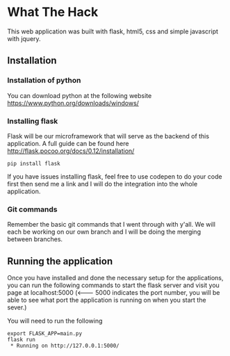 # What The Hack
This web application was built with flask, html5, css and simple javascript with jquery.

## Installation
### Installation of python
You can download python at the following website
https://www.python.org/downloads/windows/

### Installing flask
Flask will be our microframework that will serve as the backend of this application.
A full guide can be found here http://flask.pocoo.org/docs/0.12/installation/

` pip install flask `

If you have issues installing flask, feel free to use codepen to do your code first then send me a link and I will do the integration into the whole application.

### Git commands
Remember the basic git commands that I went through with y'all. We will each be working on our own branch and I will be doing the merging between branches.

## Running the application
Once you have installed and done the necessary setup for the applications, you can run the following commands to start the flask server and visit you page at localhost:5000 (<--- 5000 indicates the port number, you will be able to see what port the application is running on when you start the sever.)

You will need to run the following 
```
export FLASK_APP=main.py
flask run
 * Running on http://127.0.0.1:5000/

 ```
